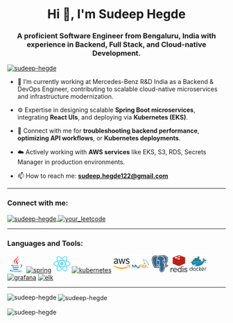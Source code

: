 <h1 align="center">Hi 👋, I'm Sudeep Hegde</h1>
<h3 align="center">A proficient Software Engineer from Bengaluru, India with experience in Backend, Full Stack, and Cloud-native Development.</h3>

<p align="left"> 
  <a href="https://github.com/ryo-ma/github-profile-trophy">
    <img src="https://github-profile-trophy.vercel.app/?username=sudeep-hegde" alt="sudeep-hegde" />
  </a> 
</p>

- 🔭 I’m currently working at Mercedes-Benz R&D India as a Backend & DevOps Engineer, contributing to scalable cloud-native microservices and infrastructure modernization.

- ⚙️ Expertise in designing scalable **Spring Boot microservices**, integrating **React UIs**, and deploying via **Kubernetes (EKS)**.

- 💬 Connect with me for **troubleshooting backend performance**, **optimizing API workflows**, or **Kubernetes deployments**.

- ☁️ Actively working with **AWS services** like EKS, S3, RDS, Secrets Manager in production environments.

- 📫 How to reach me: **sudeep.hegde122@gmail.com**

---

<h3 align="left">Connect with me:</h3>
<p align="left">
<a href="https://www.linkedin.com/in/sudeep-hegde-71312a344/" target="blank">
  <img align="center" src="https://raw.githubusercontent.com/rahuldkjain/github-profile-readme-generator/master/src/images/icons/Social/linked-in-alt.svg" alt="sudeep-hegde" height="30" width="40" />
</a>
<a href="https://leetcode.com/u/1js19is104/" target="blank">
  <img align="center" src="https://raw.githubusercontent.com/rahuldkjain/github-profile-readme-generator/master/src/images/icons/Social/leet-code.svg" alt="your_leetcode" height="30" width="40" />
</a>
</p>

---

<h3 align="left">Languages and Tools:</h3>
<p align="left">
  <a href="https://www.java.com" target="_blank"><img src="https://raw.githubusercontent.com/devicons/devicon/master/icons/java/java-original.svg" alt="java" width="40" height="40"/></a>
  <a href="https://spring.io/" target="_blank"><img src="https://www.vectorlogo.zone/logos/springio/springio-icon.svg" alt="spring" width="40" height="40"/></a>
  <a href="https://reactjs.org/" target="_blank"><img src="https://raw.githubusercontent.com/devicons/devicon/master/icons/react/react-original.svg" alt="react" width="40" height="40"/></a>
  <a href="https://kubernetes.io" target="_blank"><img src="https://www.vectorlogo.zone/logos/kubernetes/kubernetes-icon.svg" alt="kubernetes" width="40" height="40"/></a>
  <a href="https://aws.amazon.com" target="_blank"><img src="https://raw.githubusercontent.com/devicons/devicon/master/icons/amazonwebservices/amazonwebservices-original-wordmark.svg" alt="aws" width="40" height="40"/></a>
  <a href="https://www.mysql.com/" target="_blank"><img src="https://raw.githubusercontent.com/devicons/devicon/master/icons/mysql/mysql-original-wordmark.svg" alt="mysql" width="40" height="40"/></a>
  <a href="https://www.postgresql.org/" target="_blank"><img src="https://raw.githubusercontent.com/devicons/devicon/master/icons/postgresql/postgresql-original.svg" alt="postgresql" width="40" height="40"/></a>
  <a href="https://redis.io" target="_blank"><img src="https://raw.githubusercontent.com/devicons/devicon/master/icons/redis/redis-original-wordmark.svg" alt="redis" width="40" height="40"/></a>
  <a href="https://www.docker.com/" target="_blank"><img src="https://raw.githubusercontent.com/devicons/devicon/master/icons/docker/docker-original-wordmark.svg" alt="docker" width="40" height="40"/></a>
  <a href="https://grafana.com" target="_blank"><img src="https://www.vectorlogo.zone/logos/grafana/grafana-icon.svg" alt="grafana" width="40" height="40"/></a>
  <a href="https://elk-stack.com/" target="_blank"><img src="https://www.vectorlogo.zone/logos/elastic/elastic-icon.svg" alt="elk" width="40" height="40"/></a>
</p>

---

<p><img align="left" src="https://github-readme-stats.vercel.app/api/top-langs?username=sudeep-hegde&show_icons=true&locale=en&layout=compact" alt="sudeep-hegde" /></p>

<p>&nbsp;<img align="center" src="https://github-readme-stats.vercel.app/api?username=sudeep-hegde&show_icons=true&locale=en" alt="sudeep-hegde" /></p>

<p><img align="center" src="https://github-readme-streak-stats.herokuapp.com/?user=sudeep-hegde&" alt="sudeep-hegde" /></p>
